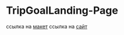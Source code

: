 # TripGoalLanding-Page
ссылка на [макет](https://www.figma.com/file/CY1zubILd280dPHhfXnrQy/TripGoalLandingPage-u-(Copy)?node-id=0-1&t=tWnLU9V1ZW8bUY2b-0)
ссылка на [сайт](https://flukostat.github.io/TripGoalLanding-Page/)
